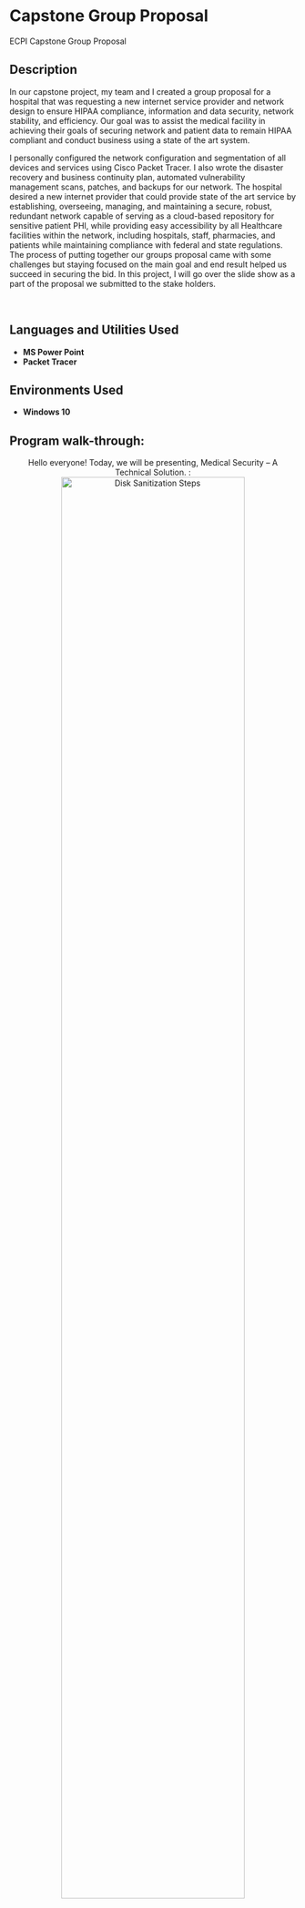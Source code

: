 # Capstone Group Proposal
ECPI Capstone Group Proposal


<h2>Description</h2>
In our capstone project, my team and I created a group proposal for a hospital that was requesting a new internet service provider and network design to ensure HIPAA compliance, information and data security, network stability, and efficiency. Our goal was to assist the medical facility in achieving their goals of securing network and patient data to remain HIPAA compliant and conduct business using a state of the art system.


I personally configured the network configuration and segmentation of all devices and services using Cisco Packet Tracer. I also wrote the disaster recovery and business continuity plan, automated vulnerability management scans, patches, and backups for our network. The hospital desired a new internet provider that could provide state of the art service by establishing, overseeing, managing, and maintaining a secure, robust, redundant network capable of serving as a cloud-based repository for sensitive patient PHI, while providing easy accessibility by all Healthcare facilities within the network, including hospitals, staff, pharmacies, and patients while maintaining compliance with federal and state regulations. The process of putting together our groups proposal came with some challenges but staying focused on the main goal and end result helped us succeed in securing the bid. In this project, I will go over the slide show as a part of the proposal we submitted to the stake holders. 


<br />


<h2>Languages and Utilities Used</h2>

- <b>MS Power Point</b>
- <b>Packet Tracer</b>

<h2>Environments Used </h2>

- <b>Windows 10</b> 

<h2>Program walk-through:</h2>

<p align="center">
Hello everyone! Today, we will be presenting, Medical Security – A Technical Solution.
: <br/>
<img src="https://imgur.com/XUbe1pj.png" height="80%" width="80%" alt="Disk Sanitization Steps"/>
<br />
<br />
Team Delta is comprised of William Parson, Jamie Boynton, Matthew Davis, and Gregory Crosby. A group of scholarly ECPI University Students with an extensive knowledge of networking, security, and compliance policies.:  <br/>
<img src="https://imgur.com/dNHeGgH.png" height="80%" width="80%" alt="Disk Sanitization Steps"/>
<br />
<br />
On the agenda tonight, we will be discussing how our proposed network design will mitigate security oversights and ensure HIPAA compliance, information and data security, network stability and efficiency.

Our goal is to assist the medical facility achieve their goals of securing the network and patient data, remain compliant with HIPAA, and conduct business using a state of the art system.: <br/>
<img src="https://imgur.com/ph17Tsy.png" height="80%" width="80%" alt="Disk Sanitization Steps"/>
<br />
<br />
So what are the goals of the medical facility? 

We understand that your organization desires a new internet service provider who can deliver state of the art internet services by establishing, overseeing, managing, and maintaining a secure, robust, redundant network, that is capable of serving as a cloud-based repository for sensitive patient electronic health records, allowing easy accessibility by all healthcare facilities within the network, including the hospitals, medical staff, pharmacies, and patients themselves, while maintaining compliance with federal and state regulations.:  <br/>
<img src="https://imgur.com/1cNGbM5.png" height="80%" width="80%" alt="Disk Sanitization Steps"/>
<br />
<br />
To comply with the HIPAA Privacy Rule, Team Delta will establish MOTD disclosures on all end user devices, patient portals, and any site in which stakeholders or third-party associates can access. Copies of this HIPAA Privacy Disclosure can be obtained electronically via the patient portal, should one be requested.:  <br/>
<img src="https://imgur.com/6nvWwKA.png" height="80%" width="80%" alt="Disk Sanitization Steps"/>
<br />
<br />
To ensure this rule is complied with, The National Institute of Standards and Technology (NIST) created a Cybersecurity Framework for all cybersecurity professionals to follow. This framework consists of 5 functions: Identify, Protect, Detect, Respond, and Recover.

To ensure 100% HIPAA compliance, Team Delta will inventory all physical devices, systems, software platforms, and applications. These resources will be prioritized based on their classification, criticality, and business value. Security policies will be established to govern and manage cybersecurity risks. Access to physical assets will be managed and protected at all times. 

Team Delta will also ensure network integrity is protected through network segregation and incident alerts. Our team will perform regular vulnerability scans and monitor for unauthorized personnel, devices, software and malicious code. We will periodically test our detection processes and work continuously to improve them. Any newly identified vulnerabilities will be documented and mitigated.

Should an event occur, you can have peace of mind knowing our staff is trained and aware of their roles and responsibilities in the event of an incident response. Our disaster response plan will be executed immediately to contain the incident and future response strategies will be updated. 

After an event, we will execute our recovery plan to manage public relations and repair reputation. :  <br/>
<img src="https://imgur.com/8LGk3PB.png" height="80%" width="80%" alt="Disk Sanitization Steps"/>
<br />
<br />
To comply with HIPAA requirements, should the facility become a victim of a cyberattack, the facility must immediately report the crime to the appropriate law enforcement agencies, this can include state or local law enforcement and the FBI. 

Any cyber threat indicators must be reported to all federal and information-sharing and analysis organizations, including the Department of Homeland Security. 

Any breach must be reported to the Office for Civil rights as soon as possible, but must not be reported no later than 60 days after the discovery of a breach that affects 500 or more individuals.  

Affected individuals and the media must be notified immediately, unless law enforcement officials have requested a delay in the reporting.

An exploitation of vulnerabilities in a medical facility can impose serious legal, reputational, and monetary risks. :  <br/>
<img src="https://imgur.com/FEQn50c.png" height="80%" width="80%" alt="Disk Sanitization Steps"/>
<br />
<br />
Risk to your medical data can come in many forms;  We understand those risk and the security of your sensitive data will be our number one priority. To protect your facility from those risks, Team Delta is proposing a secure and elaborate network that is redundant and highly scalable. 

As you can see from this topology, each medical facility connects directly with the Network Operations Center, with a secure and reliable VPN connection which is monitored and managed 24/7 by our Network Operation Center. Medical facilities will connect to the NOC’s portal through a combination of private and public secure VPN connections for redundancy. 

These connections are highly resilient, and they will provide the medical facility with a reliable, uninterrupted, encrypted network connection with the NOC. 

The Network Operation Center (NOC) will be the command center that controls user authentication and access to the cloud hosted medical database. The NOC’s network system is designed with proper access controls that will accurately identify, validate and track users gaining access to the medical records database. :  <br/>
<img src="https://imgur.com/BJx2WPx.png" height="80%" width="80%" alt="Disk Sanitization Steps"/>
<br />
<br />
The NOC will be responsible for creating the security policies, security procedures and analyzing access reports and access logs routinely using a system information & event management (SIEM) solution. 

We have designed the medical facilities network topology with segmented networks, unified threat management firewalls and secure routers that have Access Control Lists (ACLs) that will permit or deny traffic to various locations within the network. 

Free internet access will be provided to all guest of the medical center, The guest internet access network will be segregated outside of the medical centers primary network. By segregating the networks, your facility can feel confident knowing that all guest traffic is away from the internal network and your patient data is secure. :  <br/>
<img src="https://imgur.com/q94zzaH.png" height="80%" width="80%" alt="Disk Sanitization Steps"/>
<br />
<br />
An Amazon Relational Database Service will be used to store patients protected health information, securely in the cloud. 

To serve as a functional cloud-based database repository, we will utilize the AWS Aurora Relational Database Services, which will be hosted and available in multiple regions and availability zones. This service allows for high network availability, access, and redundancy. This secure cloud-based solution provider will also be used as a backup for all medical, accounting, and human resource data from the medical centers. 

We will be using Windows Server 2019 with Active Directory Domain Services to control access to the database. Users and security groups will be created to manage access and authentication. Using Active Directory will also allow us to create complex username and password requirements and restrict access by incorporating the principles of least privilege and separation of duties. 

A HIPPA compliant patient portal will give patients access to a customized cloud-based web application. This application will share personal information with the patient and allow them to make appointments, order prescriptions and communicate securely with their medical teams. This web app will be hosted in Amazon Web Services (AWS) as an EC2 instance. Two-factor authentication will be needed to access the web application and the patients' passwords will be required to change yearly. :  <br/>
<img src="https://imgur.com/nXAo6L8.png" height="80%" width="80%" alt="Disk Sanitization Steps"/>
<br />
<br />
The network will be monitored with network and host-based intrusion detection and prevention systems, and all network traffic will be monitored and managed through the Network Operations Center.

Our proposed network is designed with physical and technical safeguards to meet HIPAA security standards using a multi-cloud infrastructure. As the organization expands, scalability is not a problem as the network designs and our security enhancements and features are built and designed with future growth in mind.:  <br/>
<img src="https://imgur.com/oxlm6eb.png" height="80%" width="80%" alt="Disk Sanitization Steps"/>
<br />
<br />
Our Disaster Recovery and Business Continuity plan will be developed around an efficient back up and reconstruction plan based on our mission to ensure that in the event of any disaster that disrupts business, we are able to get business operations up and running as soon as possible. 
Our network and data backups will be stored both in our 3rd party cloud service as well as in a warm offsite location to ensure access in the event of an outage that results in us not being able to first access the cloud backup. :  <br/>
<img src="https://imgur.com/vgzUmaH.png" height="80%" width="80%" alt="Disk Sanitization Steps"/>
<br />
<br />
Everyone in the group has an active role in ensuring that our Disaster Recovery Plan is consistently updated as we will meet up once every two weeks to go over our plan. Testing will be done routinely each quarter of the year and will be continuously updated when necessary with our team members fully aware of changes and are educated to be fully prepared in the event of a disaster

Roles and objective will be written out and we will include two backup personal to fill in if necessary. We also inform our stakeholder informed of any plan changes as well as insight in the direction go for any said disaster. 

A template will be included in our references section. :  <br/>
<img src="https://imgur.com/DooUBls.png" height="80%" width="80%" alt="Disk Sanitization Steps"/>
<br />
<br />
:  <br/>
<img src="https://imgur.com/8LGk3PB.png" height="80%" width="80%" alt="Disk Sanitization Steps"/>
<br />
<br />
Thankfully, there are many devices we can continue to use from the existing network, however, the pieces of equipment we will need to introduce to the network are the most expensive. In the technological age, we must pay for the peace of mind network security offers. 

We will introduce 16 new Palo Alto PAN-PA 850 firewalls, 5 new Cisco Catalyst 2960 Switches, and 4 Linksys WRT300 Wireless Routers for patient access. Malwarebytes will be installed on 12 servers and 9 end user devices.

The upfront cost of approximately $200,000 for this proposed design is substantially less than the potential costs your facility could face, should there be a HIPAA violation or cyberattack. In addition to the costs you see on screen, this will also include the first year of the various AWS services we will be using.

Regular maintenance of the network and annual costs after the implementation of these devices will reduce significantly. After the upfront cost, annual costs thereafter will primarily be for malware and antivirus software, AWS, and employee wages. 

To put it simply, investing in security measures now, can prevent future negative impacts to your offices. :  <br/>
<img src="https://imgur.com/HELZLkH.png" height="80%" width="80%" alt="Disk Sanitization Steps"/>
<br />
<br />
<img src="https://imgur.com/1NlDcFQ.png" height="80%" width="80%" alt="Disk Sanitization Steps"/>
<br />
<br />
<img src="https://imgur.com/v1RDo16.png" height="80%" width="80%" alt="Disk Sanitization Steps"/>
<br />
<br />

</p>

<!--
 ```diff
- text in red
+ text in green
! text in orange
# text in gray
@@ text in purple (and bold)@@
```
--!>
